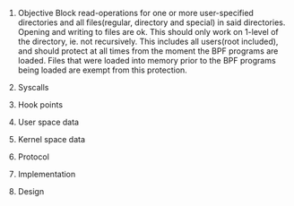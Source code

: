 1. Objective
Block read-operations for one or more user-specified directories and all files(regular, directory and special) in said directories. Opening and writing to files are ok. 
This should only work on 1-level of the directory, ie. not recursively. This includes all users(root included), and should protect at all times from the moment the BPF programs are loaded. Files that were loaded into memory prior to the BPF programs being loaded are exempt from this protection.

2. Syscalls




3. Hook points
4. User space data
5. Kernel space data
6. Protocol
7. Implementation
8. Design

